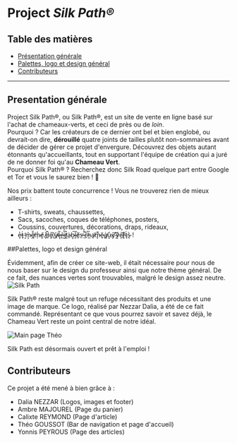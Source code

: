 # Project <em>Silk Path®</em>

## Table des matières 
* [Présentation générale](#presentation)
* [Palettes, logo et design général](#pldg)
* [Contributeurs](#contributor)
*******

<div id='presentation'/> 

## Presentation générale

Project Silk Path®, ou Silk Path®, est un site de vente en ligne basé sur l'achat de chameaux-verts, et ceci de près ou de <em>loin</em>.<br> 
Pourquoi ? Car les créateurs de ce dernier ont bel et bien englobé, ou devrait-on dire, <strong>dérouillé</strong> quatre joints de tailles plutôt non-sommaires avant de décider de gérer ce projet d'envergure. Découvrez des objets autant étonnants qu'accueillants, tout en supportant l'équipe de création qui a juré de ne donner foi qu'au <strong>Chameau Vert</strong>.<br>
Pourquoi Silk Path® ? Recherchez donc Silk Road quelque part entre Google et Tor et vous le saurez bien ! 🤠

Nos prix battent toute concurrence ! Vous ne trouverez rien de mieux ailleurs :
<ul>
<li>T-shirts, sweats, chaussettes,</li>
<li>Sacs, sacoches, coques de téléphones, posters,</li>
<li>Coussins, couvertures, décorations, draps, rideaux,</li>
<li>e̶͎̔t̷̟͑ ̵̝̒m̴̧͛ê̸̪̎m̷̜̾ḙ̸́ ̸̘͑d̷̲͊e̸̝̍ ̸̼̏v̸̱̈ę̶́̅r̷̥̀i̶̺͋t̸̰͒ȧ̷̹b̴͙͠l̵͈̇ȩ̸̏s̵̤̕ ̴̱̿c̶̜̏h̵̼͆a̸̖͘m̵̢͌ĕ̷̱a̸̻͑u̷̮̒x̸̡͠ ̴͉͛v̷͎̊e̶͎͝r̷͈͒t̴̨͗s̴͉̀ !</li>
</ul>

<div id='pldg'/>

##Palettes, logo et design général

Évidemment, afin de créer ce site-web, il était nécessaire pour nous de nous baser sur le design du professeur ainsi que notre thème général. De ce fait, des nuances vertes sont trouvables, malgré le design assez neutre.
![Silk Path](https://user-images.githubusercontent.com/113182098/201232673-b38e6070-fa20-4f67-af6c-a420ab418c52.png)

Silk Path® reste malgré tout un refuge nécessitant des produits et une image de marque. Ce logo, réalisé par Nezzar Dalia, a été de ce fait commandé. Représentant ce que vous pourrez savoir et savez déjà, le Chameau Vert reste un point central de notre idéal.

![Main page Théo](https://user-images.githubusercontent.com/113182098/201232928-599b7cda-efba-43ef-a519-67e0587860c6.png)

Silk Path est désormais ouvert et prêt à l'emploi !

<div id='contributor'/> 

## Contributeurs

Ce projet a été mené à bien grâce à : 
* Dalia NEZZAR (Logos, images et footer)
* Ambre MAJOUREL (Page du panier)
* Calixte REYMOND (Page d'article)
* Théo GOUSSOT (Bar de navigation et page d'accueil)
* Yonnis PEYROUS (Page des articles)
